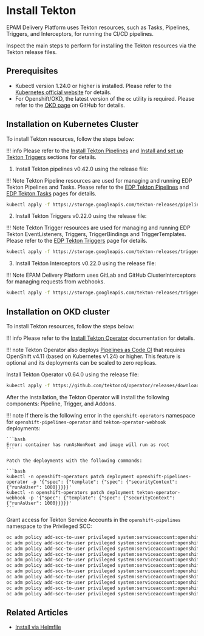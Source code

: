 # Install Tekton

EPAM Delivery Platform uses Tekton resources, such as Tasks, Pipelines, Triggers, and Interceptors, for running the CI/CD pipelines.

Inspect the main steps to perform for installing the Tekton resources via the Tekton release files.

## Prerequisites

* Kubectl version 1.24.0 or higher is installed. Please refer to the [Kubernetes official website](https://v1-24.docs.kubernetes.io/releases/download/) for details.
* For Openshift/OKD, the latest version of the `oc` utility is required. Please refer to the [OKD page](https://github.com/okd-project/okd/releases) on GitHub for details.

## Installation on Kubernetes Cluster

To install Tekton resources, follow the steps below:

!!! info
    Please refer to the [Install Tekton Pipelines](https://tekton.dev/docs/installation/pipelines/) and
    [Install and set up Tekton Triggers](https://tekton.dev/docs/installation/triggers/) sections for details.

1. Install Tekton pipelines v0.42.0 using the release file:

  !!! Note
      Tekton Pipeline resources are used for managing and running EDP Tekton Pipelines and Tasks.
      Please refer to the [EDP Tekton Pipelines](https://github.com/epam/edp-tekton/tree/master/charts/pipelines-library/templates/pipelines) and
      [EDP Tekton Tasks](https://github.com/epam/edp-tekton/tree/master/charts/pipelines-library/templates/tasks) pages for details.

   ```bash
   kubectl apply -f https://storage.googleapis.com/tekton-releases/pipeline/previous/v0.42.0/release.yaml
   ```

2. Install Tekton Triggers v0.22.0 using the release file:

  !!! Note
      Tekton Trigger resources are used for managing and running EDP Tekton EventListeners, Triggers, TriggerBindings and TriggerTemplates.
      Please refer to the [EDP Tekton Triggers](https://github.com/epam/edp-tekton/tree/master/charts/pipelines-library/templates/triggers) page for details.

   ```bash
   kubectl apply -f https://storage.googleapis.com/tekton-releases/triggers/previous/v0.22.0/release.yaml
   ```

3. Install Tekton Interceptors v0.22.0 using the release file:

  !!! Note
      EPAM Delivery Platform uses GitLab and GitHub ClusterInterceptors for managing requests from webhooks.

   ```bash
   kubectl apply -f https://storage.googleapis.com/tekton-releases/triggers/previous/v0.22.0/interceptors.yaml
   ```

## Installation on OKD cluster

To install Tekton resources, follow the steps below:

!!! info
    Please refer to the [Install Tekton Operator](https://tekton.dev/docs/operator/) documentation for details.

!!! note
    Tekton Operator also deploys [Pipelines as Code CI](https://pipelinesascode.com/) that requires OpenShift v4.11 (based on Kubernetes v1.24) or higher. This feature is optional and its deployments can be scaled to zero replicas.

Install Tekton Operator v0.64.0 using the release file:

```bash
kubectl apply -f https://github.com/tektoncd/operator/releases/download/v0.64.0/openshift-release.yaml
```

After the installation, the Tekton Operator will install the following components: Pipeline, Trigger, and Addons.

!!! note
    If there is the following error in the `openshift-operators` namespace for `openshift-pipelines-operator` and `tekton-operator-webhook` deployments:

    ```bash
    Error: container has runAsNonRoot and image will run as root
    ```

    Patch the deployments with the following commands:

    ```bash
    kubectl -n openshift-operators patch deployment openshift-pipelines-operator -p '{"spec": {"template": {"spec": {"securityContext": {"runAsUser": 1000}}}}}'
    kubectl -n openshift-operators patch deployment tekton-operator-webhook -p '{"spec": {"template": {"spec": {"securityContext": {"runAsUser": 1000}}}}}'
    ```

Grant access for Tekton Service Accounts in the `openshift-pipelines` namespace to the Privileged SCC:

```bash
oc adm policy add-scc-to-user privileged system:serviceaccount:openshift-pipelines:tekton-operators-proxy-webhook
oc adm policy add-scc-to-user privileged system:serviceaccount:openshift-pipelines:tekton-pipelines-controller
oc adm policy add-scc-to-user privileged system:serviceaccount:openshift-pipelines:tekton-pipelines-resolvers
oc adm policy add-scc-to-user privileged system:serviceaccount:openshift-pipelines:tekton-pipelines-webhook
oc adm policy add-scc-to-user privileged system:serviceaccount:openshift-pipelines:tekton-triggers-controller
oc adm policy add-scc-to-user privileged system:serviceaccount:openshift-pipelines:tekton-triggers-core-interceptors
oc adm policy add-scc-to-user privileged system:serviceaccount:openshift-pipelines:tekton-triggers-webhook
oc adm policy add-scc-to-user privileged system:serviceaccount:openshift-pipelines:pipelines-as-code-controller
oc adm policy add-scc-to-user privileged system:serviceaccount:openshift-pipelines:pipelines-as-code-watcher
oc adm policy add-scc-to-user privileged system:serviceaccount:openshift-pipelines:pipelines-as-code-webhook
oc adm policy add-scc-to-user privileged system:serviceaccount:openshift-pipelines:default
```

## Related Articles
* [Install via Helmfile](install-via-helmfile.md)